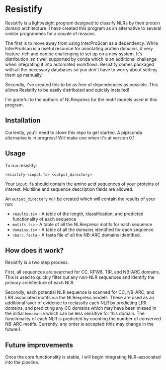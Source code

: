 # Resistify

Resistify is a lightweight program designed to classify NLRs by their protein domain architecture.
I have created this program as an alternative to several similar programmes for a couple of reasons.
 
The first is to move away from using InterProScan as a dependency.
While InterProScan is a useful resource for annotating protein domains, it very feature-rich and can be challenging to set up on a new system.
It's distribution isn't well supported by conda which is an additional challenge when integrating it into automated workflows.
Resistify comes packaged with all the necessary databases so you don't have to worry about setting them up manually

Secondly, I've created this to be as free of dependencies as possible.
This allows Resistify to be easily distributed and quickly installed!

I'm grateful to the authors of NLRexpress for the motif models used in this program.

## Installation

Currently, you'll need to clone this repo to get started.
A pip/conda alternative is in progress!
Will make one when it's at version 0.1.

## Usage

To run resistify:

```
resistify <input.fa> <output_directory>
```

Your `input.fa` should contain the amino acid sequences of your proteins of interest.
Multiline and sequence description fields are allowed.

An `output_directory` will be created which will contain the results of your run:
 - `results.tsv` - A table of the length, classification, and predicted functionality of each sequence
 - `motifs.tsv` - A table of all the NLRexpress motifs for each sequence
 - `domains.tsv` - A table of all the domains identified for each sequence
 - `nbarc.fasta` - A fasta file of all the NB-ARC domains identified.

## How does it work?

Resistify is a two step process.

First, all sequences are searched for CC, RPW8, TIR, and NB-ARC domains.
This is used to quickly filter out any non-NLR sequences and identify the primary architecture of each NLR.

Secondly, each potential NLR sequence is scanned for CC, NB-ARC, and LRR associated motifs via the NLRexpress models.
These are used as an additional layer of evidence to reclassify each NLR by predicting LRR domains, and predicting any CC domains which may have been missed in the initial `hmmsearch` which can be less sensitive for this domain.
The functionality of each NLR is predicted by counting the number of conserved NB-ARC motifs.
Currently, any order is accepted (this may change in the future!).

## Future improvements

Once the core functionality is stable, I will begin integrating NLR-associated into the pipeline.